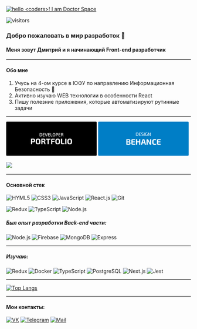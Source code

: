[<img alt='hello <coders>! I am Doctor Space' target="_blank" src="https://github.com/DoctorSpace/DoctorSpace/blob/main/HellWorld.png"/>](https://github.com/DoctorSpace/)

![visitors](https://vbr.wocr.tk/badge?page_id=DoctorSpace.DoctorSpace&color=00cf00)

### Добро пожаловать в мир разработок 👋
#### Меня зовут Дмитрий и я начинающий Front-end разработчик

---

#### Обо мне
1. Учусь на 4-ом курсе в ЮФУ по направлению Информационная Безопасность 🏫
2. Активно изучаю WEB технологии в особенности React
3. Пишу полезние приложения, которые автоматизируют рутинные задачи

---

<a href='https://doctorspace.github.io/Portfolio/' target="_blank"> <img Width=49%; alt="PORTFOLIO" src="https://github.com/DoctorSpace/DoctorSpace/raw/main/PORTFOLIO-developer.svg"></a>
<a href='https://www.behance.net/1i_am_ds/' target="_blank"> <img Width=49%; alt="BEHANCE" src="https://github.com/DoctorSpace/DoctorSpace/raw/main/BEHANCE-designer.svg"></a>

<img src='https://img.shields.io/badge/Works%20in-VSCode & Figma-1f425f.svg'/>

---

#### Основной стек
![HYML5](https://img.shields.io/badge/HTML5-191933?style=for-the-badge&logo=html5&logoColor=white) 
![CSS3](https://img.shields.io/badge/CSS3-191933?style=for-the-badge&logo=css3&logoColor=white)
![JavaScript](https://img.shields.io/badge/JavaScript-191933?style=for-the-badge&logo=javascript&logoColor=F7DF1E)
![React.js](https://img.shields.io/badge/React-191933?style=for-the-badge&logo=react&logoColor=61DAFB)
![Git](https://img.shields.io/badge/GIT-191933?style=for-the-badge&logo=git&logoColor=white)

![Redux](https://img.shields.io/badge/Redux-191933?style=for-the-badge&logo=redux&logoColor=white)
![TypeScript](https://img.shields.io/badge/TypeScript-191933?style=for-the-badge&logo=typescript&logoColor=F7DF1E)
![Node.js](https://img.shields.io/badge/Node.js-191933?style=for-the-badge&logo=node.js&logoColor=white)


##### Был опыт разработки Back-end части:
![Node.js](https://img.shields.io/badge/Node.js-191933?style=for-the-badge&logo=node.js&logoColor=white)
![Firebase](https://img.shields.io/badge/Firebase-191933?style=for-the-badge&logo=Firebase&logoColor=white)
![MongoDB](https://img.shields.io/badge/MongoDB-191933?style=for-the-badge&logo=mongodb&logoColor=white)
![Express](https://img.shields.io/badge/Express.js-191933?style=for-the-badge&logo=mongodb&logoColor=white)

---

##### Изучаю:
![Redux](https://img.shields.io/badge/Redux-20232A?style=for-the-badge&logo=redux&logoColor=white)
![Docker](https://img.shields.io/badge/docker-%2320232A.svg?style=for-the-badge&logo=docker&logoColor=white)
![TypeScript](https://img.shields.io/badge/TypeScript-20232A?style=for-the-badge&logo=typescript&logoColor=white)
![PostgreSQL](https://img.shields.io/badge/PostgreSQL-20232A?style=for-the-badge&logo=postgresql&logoColor=white)
![Next.js](https://img.shields.io/badge/Next.js-20232A?logo=nextdotjs&logoColor=fff&style=for-the-badge)
![Jest](https://img.shields.io/badge/Jest-20232A?style=for-the-badge&logo=Jest&logoColor=white)

---

<!-- ![Codewars](https://github.r2v.ch/codewars?user=DoctorSpace&name=true&theme=default&hide_clan=true) -->
[![Top Langs](https://github-readme-stats.vercel.app/api/top-langs/?username=DoctorSpace&layout=compact&theme=dark&bg_color=22272e)](https://github.com/anuraghazra/github-readme-stats)
<!-- ![](https://leetcard.jacoblin.cool/DoctorSpace?animation=true) -->

---

#### Мои контакты:
[![VK](https://img.shields.io/badge/VK-%23007EC6.svg?&style=for-the-badge&logo=vk&logoColor=white)](https://vk.com/1i_am_ds)
[![Telegram](https://img.shields.io/badge/@Doctor__space-007EC6?style=for-the-badge&logo=telegram&logoColor=white)](https://t.me/Doctor_Space)
[![Mail](https://img.shields.io/badge/-Gmail-007EC6?style=for-the-badge&logo=Gmail)](mailto:1doctorspace@gmail.com)
